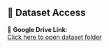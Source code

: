 ## 📂 Dataset Access

🔗 **Google Drive Link**:  
[Click here to open dataset folder](https://drive.google.com/drive/folders/1RF5malgBMuukcQQxEW0S1dBaH5lhTj98?usp=drive_link)
